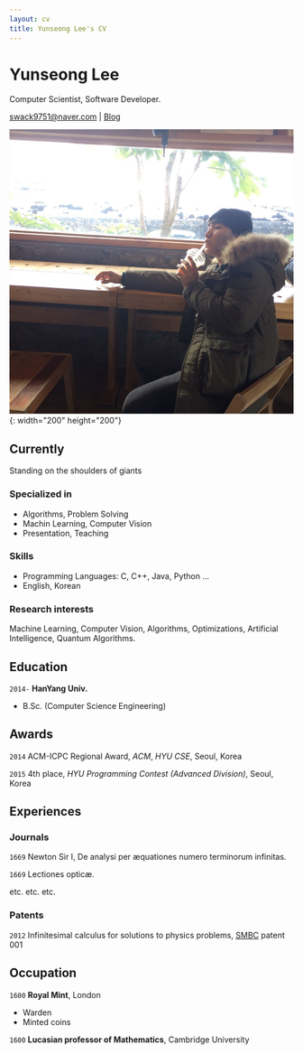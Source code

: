 ```yaml
---
layout: cv
title: Yunseong Lee's CV
---
```

# Yunseong Lee

Computer Scientist, Software Developer.

<div id="webaddress">
<a href="swack9751@naver.com">swack9751@naver.com</a>
| <a href="https://alohays.github.io/">Blog</a>
</div>

![me](./me.jpg){: width="200" height="200"}


## Currently

Standing on the shoulders of giants

### Specialized in


- Algorithms, Problem Solving
- Machin Learning, Computer Vision
- Presentation, Teaching


### Skills


- Programming Languages: C, C++, Java, Python ...
- English, Korean


### Research interests

Machine Learning, Computer Vision, Algorithms, Optimizations, Artificial Intelligence, Quantum Algorithms. 


## Education

`2014-`
__HanYang Univ.__

- B.Sc. (Computer Science Engineering) 


## Awards

`2014`
ACM-ICPC Regional Award, *ACM*, *HYU CSE*, Seoul, Korea

`2015`
4th place, *HYU Programming Contest  (Advanced Division)*, Seoul, Korea


## Experiences

<!-- A list is also available [online](http://scholar.google.co.uk/citations?user=LTOTl0YAAAAJ) -->

### Journals

`1669`
Newton Sir I, De analysi per æquationes numero terminorum infinitas. 

`1669`
Lectiones opticæ.

etc. etc. etc.

### Patents

`2012`
Infinitesimal calculus for solutions to physics problems, [SMBC](http://www.techdirt.com/articles/20121011/09312820678/if-patents-had-been-around-time-newton.shtml) patent 001


## Occupation

`1600`
__Royal Mint__, London

- Warden
- Minted coins

`1600`
__Lucasian professor of Mathematics__, Cambridge University



<!-- ### Footer

Last updated: May 2013 -->



